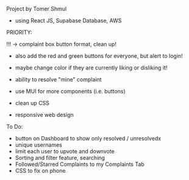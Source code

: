 Project by Tomer Shmul

- using React JS, Supabase Database, AWS

PRIORITY:

!!! -> complaint box button format, clean up!
- also add the red and green buttons for everyone, but alert to login!
- maybe change color if they are currently liking or disliking it!

- ability to resolve "mine" complaint
- use MUI for more components (i.e. buttons)
- clean up CSS
- responsive web design

To Do:

- button on Dashboard to show only resolved / unresolvedx
- unique usernames
- limit each user to upvote and downvote
- Sorting and filter feature, searching
- Followed/Starred Complaints to my Complaints Tab
- CSS to fix on phone
